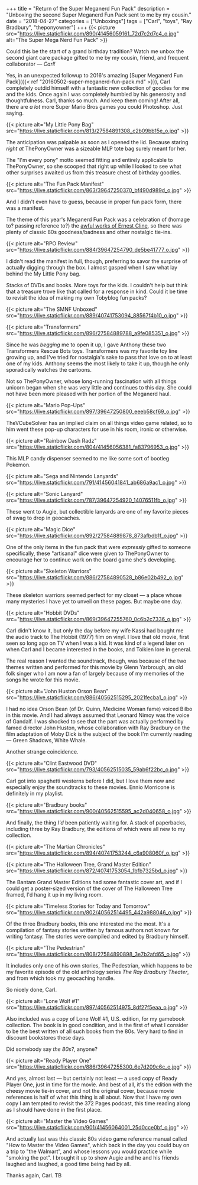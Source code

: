+++
title = "Return of the Super Meganerd Fun Pack"
description = "Unboxing the second Super Meganerd Fun Pack sent to me by my cousin."
date = "2018-04-27"
categories = ["Unboxings"]
tags = ["Carl", "toys", "Ray Bradbury", "theponyowner"]
+++
{{< picture src="https://live.staticflickr.com/890/41456059161_72d7c2d7c4_o.jpg" alt="The Super Mega Nerd Fun Pack" >}}

Could this be the start of a grand birthday tradition? Watch me unbox the second giant care package gifted to me by my cousin, friend, and frequent collaborator — *Carl!*
<!--more-->

<!--
{{< flickr "The Hobbit OST Illustrations #2"
           "The Hobbit OST Illustrations #2"
           "https://www.flickr.com/photos/tobyjmarks/40562509015/"
           "https://farm1.staticflickr.com/889/40562509015_2bab9dac53_z.jpg" >}}
{{< flickr "The Hobbit OST Illustrations #1"
           "The Hobbit OST Illustrations #1"
           "https://www.flickr.com/photos/tobyjmarks/40741744174/"
           "https://farm1.staticflickr.com/867/40741744174_3c9d3194cc_z.jpg" >}}
{{< flickr "The Hobbit Vinyl #2"
           "The Hobbit Vinyl #2"
           "https://www.flickr.com/photos/tobyjmarks/40562507465/"
           "https://farm1.staticflickr.com/875/40562507465_98554d98e2_z.jpg" >}}
{{< flickr "The Hobbit OST on Vinyl"
           "The Hobbit OST on Vinyl"
           "https://www.flickr.com/photos/tobyjmarks/27584883388/"
           "https://farm1.staticflickr.com/901/27584883388_e08624ae83_z.jpg" >}}
{{< flickr "The Hobbit Vinyl #1"
           "The Hobbit Vinyl #1"
           "https://www.flickr.com/photos/tobyjmarks/40741742764/"
           "https://farm1.staticflickr.com/807/40741742764_335262670f_z.jpg" >}}
{{< flickr "Deluxe 2 Record Set"
           "Deluxe 2 Record Set"
           "https://www.flickr.com/photos/tobyjmarks/40562510325/"
           "https://farm1.staticflickr.com/879/40562510325_a6315f4218_z.jpg" >}}
{{< flickr "Complete Original Soundtrack"
           "Complete Original Soundtrack"
           "https://www.flickr.com/photos/tobyjmarks/40741749734/"
           "https://farm1.staticflickr.com/876/40741749734_bdc667b0c5_z.jpg" >}}
-->

Yes, in an unexpected followup to 2016's amazing [Super Meganerd Fun Pack]({{< ref "20160502-super-meganerd-fun-pack.md" >}}), Carl completely outdid himself with a fantastic new collection of goodies for me and the kids. Once again I was completely humbled by his generosity and thoughtfulness. Carl, thanks so much. And keep them coming! After all, there are *a lot* more Super Mario Bros games you could Photoshop. Just saying.

{{< picture alt="My Little Pony Bag" src="https://live.staticflickr.com/813/27584891308_c2b09bb15e_o.jpg" >}}

The anticipation was palpable as soon as I opened the lid. Because staring *right at* ThePonyOwner was a sizeable MLP tote bag surely meant for her.

The "I'm every pony" motto seemed fitting and entirely applicable to ThePonyOwner, so she scooped that right up while I looked to see what other surprises awaited us from this treasure chest of birthday goodies.            
           
{{< picture alt="The Fun Pack Manifest" src="https://live.staticflickr.com/863/39647250370_bf490d989d_o.jpg" >}}
           
And I didn't even have to guess, because in proper fun pack form, there was a manifest.

The theme of this year's Meganerd Fun Pack was a celebration of (homage to? passing reference to?) the [awful works of Ernest Cline](http://372pages.com/), so there was plenty of classic 80s goodness/badness and other nostalgic tie-ins.

{{< picture alt="RPO Review" src="https://live.staticflickr.com/884/39647254790_de5be41777_o.jpg" >}}       
           
I didn't read the manifest in full, though, preferring to savor the surprise of actually digging through the box. I almost gasped when I saw what lay behind the My Little Pony bag. 

Stacks of DVDs and books. More toys for the kids. I couldn't help but think that a treasure trove like that called for a response in kind. Could it be time to revisit the idea of making my own Tobyblog fun packs?
           
{{< picture alt="The SMNF Unboxed" src="https://live.staticflickr.com/889/40741753094_88567f4b10_o.jpg" >}}

{{< picture alt="Transformers" src="https://live.staticflickr.com/896/27584889788_a9fe085351_o.jpg" >}}

Since he was *begging* me to open it up, I gave Anthony these two Transformers Rescue Bots toys. Transformers was my favorite toy line growing up, and I've tried for nostalgia's sake to pass that love on to at least one of my kids. Anthony seems the most likely to take it up, though he only sporadically watches the cartoons.

Not so ThePonyOwner, whose long-running fascination with all things unicorn began when she was very little and continues to this day. She could not have been more pleased with her portion of the Meganerd haul.
           
{{< picture alt="Mario Pop-Ups" src="https://live.staticflickr.com/897/39647250800_eeeb58cf69_o.jpg" >}}
           
TheVCubeSolver has an implied claim on all things video game related, so to him went these pop-up characters for use in his room, ironic or otherwise. 
           
{{< picture alt="Rainbow Dash Radz" src="https://live.staticflickr.com/804/41456056381_fa83796953_o.jpg" >}}

This MLP candy dispenser seemed to me like some sort of bootleg Pokemon.

{{< picture alt="Sega and Nintendo Lanyards" src="https://live.staticflickr.com/791/41456041841_ab686a9ac1_o.jpg" >}}

{{< picture alt="Sonic Lanyard" src="https://live.staticflickr.com/787/39647254920_14076511fb_o.jpg" >}}

These went to Augie, but collectible lanyards are one of my favorite pieces of swag to drop in geocaches.

{{< picture alt="Magic Dice" src="https://live.staticflickr.com/892/27584889878_873afbdb1f_o.jpg" >}}
           
One of the only items in the fun pack that were *expressly* gifted to someone specifically, these "artisanal" dice were given to ThePonyOwner to encourage her to continue work on the board game she's developing.

{{< picture alt="Skeleton Warriors" src="https://live.staticflickr.com/886/27584890528_b86e02b492_o.jpg" >}}

These skeleton warriors seemed perfect for my closet — a place whose many mysteries I have yet to unveil on these pages. But maybe one day.

{{< picture alt="Hobbit DVDs" src="https://live.staticflickr.com/869/39647255760_0c6b2c7336_o.jpg" >}}

Carl didn't know it, but only the day before my wife Kassi had bought me the audio track to The Hobbit (1977) film on vinyl. I love that old movie, first seen so long ago on TV when I was a kid. It was kind of a legend later on when Carl and I became interested in the books, and Tolkien lore in general.

The real reason I wanted the soundtrack, though, was because of the two themes written and performed for this movie by Glenn Yarbrough, an old folk singer who I am now a fan of largely because of my memories of the songs he wrote for this movie.
           
{{< picture alt="John Huston Orson Bean" src="https://live.staticflickr.com/886/40562515295_2021fecba1_o.jpg" >}}

I had no idea Orson Bean (of Dr. Quinn, Medicine Woman fame) voiced Bilbo in this movie. And I had always assumed that Leonard Nimoy was the voice of Gandalf. I was shocked to see that the part was actually performed by famed director John Huston, whose collaboration with Ray Bradbury on the film adaptation of Moby Dick is the subject of the book I'm currently reading — Green Shadows, White Whale. 

Another strange coincidence.

{{< picture alt="Clint Eastwood DVD" src="https://live.staticflickr.com/793/40562515035_59ab6f22bc_o.jpg" >}}

Carl got into spaghetti westerns before I did, but I love them now and especially enjoy the soundtracks to these movies. Ennio Morricone is definitely in my playlist.

{{< picture alt="Bradbury books" src="https://live.staticflickr.com/900/40562515595_ac2d040658_o.jpg" >}}

And finally, the thing *I'd* been patiently waiting for. A stack of paperbacks, including three by Ray Bradbury, the editions of which were all new to my collection.
           
{{< picture alt="The Martian Chronicles" src="https://live.staticflickr.com/894/40741753244_c6a908060f_o.jpg" >}}

{{< picture alt="The Halloween Tree, Grand Master Edition" src="https://live.staticflickr.com/872/40741753054_1bfb7325bd_o.jpg" >}}

The Bantam Grand Master Editions had some fantastic cover art, and if I could get a poster-sized version of the cover of The Halloween Tree framed, I'd hang it up in my living room.

{{< picture alt="Timeless Stories for Today and Tomorrow" src="https://live.staticflickr.com/802/40562514495_442a988046_o.jpg" >}}

Of the three Bradbury books, this one interested me the most. It's a compilation of fantasy stories written by famous authors not known for writing fantasy. The stories were compiled and edited by Bradbury himself. 

{{< picture alt="The Pedestrian" src="https://live.staticflickr.com/808/27584890898_3e7b2afd65_o.jpg" >}}

It includes only one of his own stories, The Pedestrian, which happens to be my favorite episode of the old anthology series *The Ray Bradbury Theater*, and from which took my geocaching handle. 

So nicely done, Carl.

{{< picture alt="Lone Wolf #1" src="https://live.staticflickr.com/897/40562514975_8df27f5eaa_o.jpg" >}}

Also included was a copy of Lone Wolf #1, U.S. edition, for my gamebook collection. The book is in good condition, and is the first of what I consider to be the best written of all such books from the 80s. Very hard to find in discount bookstores these days. 

Did somebody say *the 80s?*, anyone?

{{< picture alt="Ready Player One" src="https://live.staticflickr.com/886/39647255300_6e7d209c6c_o.jpg" >}}

And yes, almost last — but certainly not least — a used copy of Ready Player One, just in time for the movie. And best of all, it's the edition with the cheesy movie tie-in cover, and not the original cover, because movie references is half of what this thing is all about. Now that I have my own copy I am tempted to revisit the 372 Pages podcast, this time reading along as I should have done in the first place.

{{< picture alt="Master the Video Games" src="https://live.staticflickr.com/901/41456064001_25d0cce0bf_o.jpg" >}}

And actually last was this classic 80s video game reference manual called "How to Master the Video Games", which back in the day you could buy on a trip to "the Walmart", and whose lessons you would practice while "smoking the pot". I brought it up to show Augie and he and his friends laughed and laughed, a good time being had by all. 

Thanks again, Carl. TB